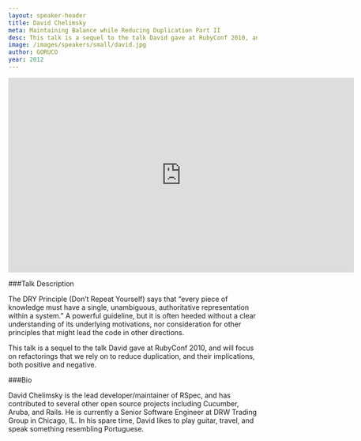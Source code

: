 ```yaml
---
layout: speaker-header
title: David Chelimsky
meta: Maintaining Balance while Reducing Duplication Part II
desc: This talk is a sequel to the talk David gave at RubyConf 2010, and will focus on refactorings that we rely on to reduce duplication, and their implications, both positive and negative.
image: /images/speakers/small/david.jpg
author: GORUCO
year: 2012
---
```


<iframe src="http://player.vimeo.com/video/45095660?title=0&amp;byline=0&amp;portrait=0" width="700" height="394" frameborder="0" webkitAllowFullScreen mozallowfullscreen allowFullScreen></iframe>

###Talk Description

The DRY Principle (Don’t Repeat Yourself) says that “every piece of knowledge must have a single, unambiguous, authoritative representation within a system.” A powerful guideline, but it is often heeded without a clear understanding of its underlying motivations, nor consideration for other principles that might lead the code in other directions.

This talk is a sequel to the talk David gave at RubyConf 2010, and will focus on refactorings that we rely on to reduce duplication, and their implications, both positive and negative.

###Bio

David Chelimsky is the lead developer/maintainer of RSpec, and has contributed to several other open source projects including Cucumber, Aruba, and Rails. He is currently a Senior Software Engineer at DRW Trading Group in Chicago, IL. In his spare time, David likes to play guitar, travel, and speak something resembling Portuguese.

